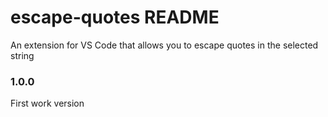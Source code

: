 # escape-quotes README

An extension for VS Code that allows you to escape quotes in the selected string


### 1.0.0

First work version

